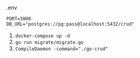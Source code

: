 .env
```
PORT=3000
DB_URL="postgres://pg:pass@localhost:5432/crud"
```

1. ```docker-compose up -d```
2. ```go run migrate/migrate.go```
3. ```CompileDaemon -command="./go-crud"```